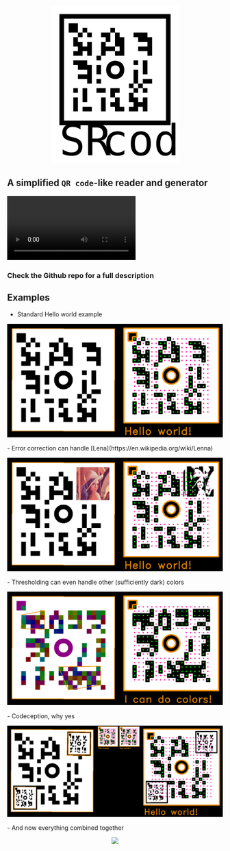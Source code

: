 <p align="center">
  <img src="https://raw.githubusercontent.com/tomasr8/SR-Code/main/assets/logo.svg">
</p>

## A simplified `QR code`-like reader and generator

<video controls>
  <source src="https://user-images.githubusercontent.com/8739637/187269417-937e7158-4ab8-419c-bf29-afe341bfbd12.mp4" type="video/mp4">
</video>


### Check the Github repo for a full description

## Examples

- Standard Hello world example

<p align="center">
  <img src="https://raw.githubusercontent.com/tomasr8/SR-Code/main/assets/decoded/hello.png">
</p>
- Error correction can handle [Lena](https://en.wikipedia.org/wiki/Lenna)

<p align="center">
  <img src="https://raw.githubusercontent.com/tomasr8/SR-Code/main/assets/decoded/lena.png">
</p>
- Thresholding can even handle other (sufficiently dark) colors

<p align="center">
  <img src="https://raw.githubusercontent.com/tomasr8/SR-Code/main/assets/decoded/colors.png">
</p>
- Codeception, why yes

<p align="center">
  <img src="https://raw.githubusercontent.com/tomasr8/SR-Code/main/assets/decoded/codeception.png">
</p>
- And now everything combined together

<p align="center">
  <img src="https://raw.githubusercontent.com/tomasr8/SR-Code/main/assets/assets/decoded/all.png">
</p>
